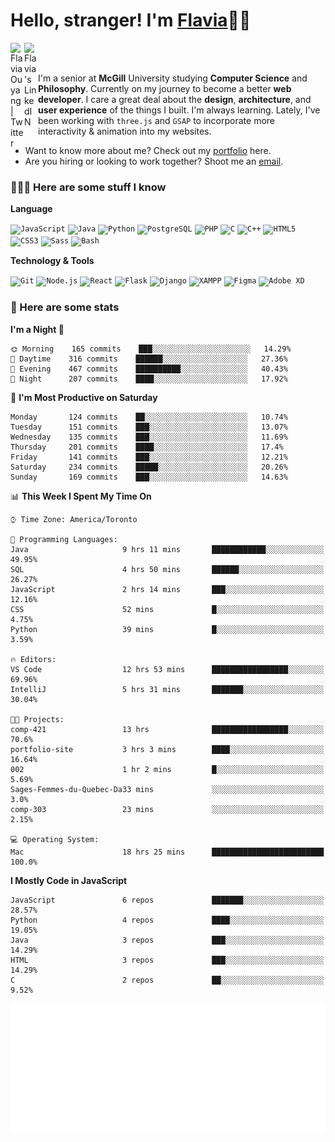 <h1>Hello, stranger! I'm <a href="https://flaviaouyang.github.io/portfolio-site/">Flavia</a>👋🏻</h1>

<a href="https://twitter.com/FlaviaOuyang">
  <img align="left" alt="Flavia Ouyang | Twitter" width="22px" src="https://raw.githubusercontent.com/peterthehan/peterthehan/master/assets/twitter.svg" />
</a>
<a href="https://www.linkedin.com/in/flavia-ouyang/">
  <img align="left" alt="Flavia's LinkedIN" width="22px" src="https://raw.githubusercontent.com/peterthehan/peterthehan/master/assets/linkedin.svg" />
</a>
<br /><br />

I'm a senior at **McGill** University studying **Computer Science** and **Philosophy**. Currently on my journey to become a better **web developer**. I care a great deal about the **design**, **architecture**, and **user experience** of the things I built. I'm always learning. Lately, I've been working with `three.js` and `GSAP` to incorporate more interactivity & animation into my websites.
  - Want to know more about me? Check out my <a href="https://flaviaouyang.github.io/portfolio-site/">portfolio</a> here. 
  - Are you hiring or looking to work together? Shoot me an <a href="mailto:flavia.ouyang@mail.mcgill.ca">email</a>.


<h3>👩🏻‍💻 Here are some stuff I know</h3>

**Language**

<code><img height="40" src="https://profilinator.rishav.dev/skills-assets/javascript-original.svg" alt="JavaScript" /></code>
<code><img height="40" src="https://profilinator.rishav.dev/skills-assets/java-original-wordmark.svg" alt="Java" /></code>
<code><img height="40" src="https://profilinator.rishav.dev/skills-assets/python-original.svg" alt="Python" /></code>
<code><img height="40" src="https://profilinator.rishav.dev/skills-assets/postgresql-original-wordmark.svg" alt="PostgreSQL" /></code>
<code><img height="40" src="https://profilinator.rishav.dev/skills-assets/php-original.svg" alt="PHP" /></code>
<code><img height="40" src="https://profilinator.rishav.dev/skills-assets/c-original.svg" alt="C" /></code>
<code><img height="40" src="https://profilinator.rishav.dev/skills-assets/cplusplus-original.svg" alt="C++" /></code>
<code><img height="40" src="https://profilinator.rishav.dev/skills-assets/html5-original-wordmark.svg" alt="HTML5" /></code>
<code><img height="40" src="https://profilinator.rishav.dev/skills-assets/css3-original-wordmark.svg" alt="CSS3" /></code>
<code><img height="40" src="https://profilinator.rishav.dev/skills-assets/sass-original.svg" alt="Sass" /></code>
<code><img height="40" src="https://profilinator.rishav.dev/skills-assets/gnu_bash-icon.svg" alt="Bash" /></code>

**Technology & Tools**

<code><img src="https://profilinator.rishav.dev/skills-assets/git-scm-icon.svg" alt="Git" height="40" /></code>
<code><img src="https://profilinator.rishav.dev/skills-assets/nodejs-original-wordmark.svg" alt="Node.js" height="40" /></code>
<code><img src="https://profilinator.rishav.dev/skills-assets/react-original-wordmark.svg" alt="React" height="40" /></code>
<code><img src="https://profilinator.rishav.dev/skills-assets/flask.png" alt="Flask" height="40" /></code>
<code><img src="https://profilinator.rishav.dev/skills-assets/django-original.svg" alt="Django" height="40" /></code>
<code><img src="https://profilinator.rishav.dev/skills-assets/xampp.png" alt="XAMPP" height="40" /></code>
<code><img src="https://profilinator.rishav.dev/skills-assets/figma-icon.svg" alt="Figma" height="40" /></code>
<code><img src="https://profilinator.rishav.dev/skills-assets/adobexd.png" alt="Adobe XD" height="40" /></code>


<h3>📑 Here are some stats</h3>

<!--START_SECTION:waka-->
**I'm a Night 🦉** 

```text
🌞 Morning    165 commits    ███░░░░░░░░░░░░░░░░░░░░░░   14.29% 
🌆 Daytime    316 commits    ██████░░░░░░░░░░░░░░░░░░░   27.36% 
🌃 Evening    467 commits    ██████████░░░░░░░░░░░░░░░   40.43% 
🌙 Night      207 commits    ████░░░░░░░░░░░░░░░░░░░░░   17.92%

```
📅 **I'm Most Productive on Saturday** 

```text
Monday       124 commits    ██░░░░░░░░░░░░░░░░░░░░░░░   10.74% 
Tuesday      151 commits    ███░░░░░░░░░░░░░░░░░░░░░░   13.07% 
Wednesday    135 commits    ███░░░░░░░░░░░░░░░░░░░░░░   11.69% 
Thursday     201 commits    ████░░░░░░░░░░░░░░░░░░░░░   17.4% 
Friday       141 commits    ███░░░░░░░░░░░░░░░░░░░░░░   12.21% 
Saturday     234 commits    █████░░░░░░░░░░░░░░░░░░░░   20.26% 
Sunday       169 commits    ███░░░░░░░░░░░░░░░░░░░░░░   14.63%

```


📊 **This Week I Spent My Time On** 

```text
⌚︎ Time Zone: America/Toronto

💬 Programming Languages: 
Java                     9 hrs 11 mins       ████████████░░░░░░░░░░░░░   49.95% 
SQL                      4 hrs 50 mins       ██████░░░░░░░░░░░░░░░░░░░   26.27% 
JavaScript               2 hrs 14 mins       ███░░░░░░░░░░░░░░░░░░░░░░   12.16% 
CSS                      52 mins             █░░░░░░░░░░░░░░░░░░░░░░░░   4.75% 
Python                   39 mins             █░░░░░░░░░░░░░░░░░░░░░░░░   3.59%

🔥 Editors: 
VS Code                  12 hrs 53 mins      █████████████████░░░░░░░░   69.96% 
IntelliJ                 5 hrs 31 mins       ███████░░░░░░░░░░░░░░░░░░   30.04%

🐱‍💻 Projects: 
comp-421                 13 hrs              █████████████████░░░░░░░░   70.6% 
portfolio-site           3 hrs 3 mins        ████░░░░░░░░░░░░░░░░░░░░░   16.64% 
002                      1 hr 2 mins         █░░░░░░░░░░░░░░░░░░░░░░░░   5.69% 
Sages-Femmes-du-Quebec-Da33 mins             ░░░░░░░░░░░░░░░░░░░░░░░░░   3.0% 
comp-303                 23 mins             ░░░░░░░░░░░░░░░░░░░░░░░░░   2.15%

💻 Operating System: 
Mac                      18 hrs 25 mins      █████████████████████████   100.0%

```

**I Mostly Code in JavaScript** 

```text
JavaScript               6 repos             ███████░░░░░░░░░░░░░░░░░░   28.57% 
Python                   4 repos             ████░░░░░░░░░░░░░░░░░░░░░   19.05% 
Java                     3 repos             ███░░░░░░░░░░░░░░░░░░░░░░   14.29% 
HTML                     3 repos             ███░░░░░░░░░░░░░░░░░░░░░░   14.29% 
C                        2 repos             ██░░░░░░░░░░░░░░░░░░░░░░░   9.52%

```



<!--END_SECTION:waka-->

<img src="/metrics.plugin.isocalendar.svg" width="700px">
